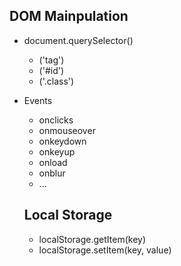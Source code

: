 ## DOM Mainpulation

- document.querySelector()
  - ('tag')
  - ('#id')
  - ('.class')

- Events

  - onclicks
  - onmouseover
  - onkeydown
  - onkeyup
  - onload
  - onblur
  - ...

  ## Local Storage

  - localStorage.getItem(key)
  - localStorage.setItem(key, value)

  